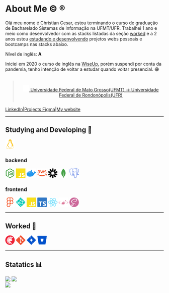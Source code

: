 # About Me :copyright: :registered:

Olá meu nome é Christian Cesar, estou terminando o curso de graduação de Bacharelado  Sistemas de Informação na UFMT/UFR. Trabalhei 1 ano e meio como desenvolvedor com as stacks listadas da seção [worked](#worked) e a 2 anos estou [estudando e desenvolvendo](#studying-and-developing) projetos webs pessoais e bootcamps nas stacks abaixo.

Nível de inglês: **A**

Iniciei em 2020 o curso de inglês na [WiseUp](https://wiseup.com/), porém suspendi por conta da pandemia, tenho intenção de voltar a estudar quando voltar presencial. :grin:

<div align="center" style="display: flex;">
  
  > <a href="https://ufr.edu.br"/> <img width="20px"  src="./assets/university-solid.svg"/> Universidade Federal de Mato Grosso(UFMT) -> Universidade Federal de Rondonópolis(UFR) </a>

</div>

<div align="center" style="display: flex;">
  <a href="https://www.linkedin.com/in/christian-cesar-rodrigues-78240696/" target="_blank">LinkedIn </a> |
  <a href="https://www.figma.com/@christiancesar" target="_blank">Projects Figma </a>|
  <a href="https://copyrights.netlify.app/" target="_blank">My website</a>

</div>




---
## Studying and Developing :brain:
<div style="display: inline_block">
  <img width="30px"  src="./assets/linux.svg"/>  

  ### backend

  <img width="30px"  src="./assets/nodejs.svg"/>  
  <img width="30px"  src="./assets/javascript.svg"/>
  <img width="30px"  src="./assets/docker.svg"/>  
  <img width="30px"  src="./assets/aws.svg"/>  
  <img width="30px"  src="./assets/jwt.svg"/>  
  <img width="30px"  src="./assets/mongodb.svg"/> 
  <img width="30px"  src="./assets/postgresql.svg"/> 

  
  
  ### frontend
  <img width="30px"  src="./assets/figma.svg"/>  
  <img width="30px"  src="./assets/netlify.svg"/>  
  <img width="30px"  src="./assets/javascript.svg"/>  
  <img width="30px"  src="./assets/typescript.svg"/>  
  <img width="30px"  src="./assets/react.svg"/>    
  <img width="30px"  src="./assets/styledcomponent.svg"/>  
  <img width="30px"  src="./assets/sass.svg"/>  
  
  

</div>

---
## Worked :beginner:

<div style="display: inline_block">
  <img width="30px"  src="./assets/delphi.svg"/>  
  <img width="30px"  src="./assets/git.svg"/>  
  <img width="30px"  src="./assets/atlassianjira.svg"/>  
  <img width="30px"  src="./assets/atlassianbitbucket.svg"/>  
</div>  

---

## Statatics :bar_chart:
<div>
  <div> 
    <img height="180rem" src="https://github-readme-stats.vercel.app/api?username=christiancesar&show_icons=true&theme=react&include_all_commits=true&count_private=true"/>
    <img height="180rem" src="https://github-readme-stats.vercel.app/api/top-langs/?username=christiancesar&theme=react&layout=compact"/>
  </div>
  <img height="579rem" src="https://github-readme-stats.vercel.app/api/wakatime?username=@christiancesar&theme=react&layout=compact">

</div>






